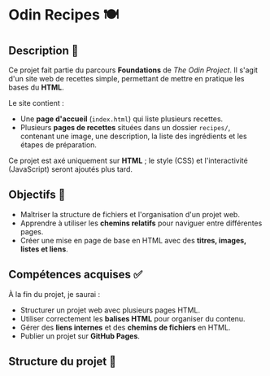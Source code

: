 # Odin Recipes 🍽️

## Description 📌
Ce projet fait partie du parcours **Foundations** de _The Odin Project_. Il s'agit d'un site web de recettes simple, permettant de mettre en pratique les bases du **HTML**.  

Le site contient :
- Une **page d'accueil** (`index.html`) qui liste plusieurs recettes.
- Plusieurs **pages de recettes** situées dans un dossier `recipes/`, contenant une image, une description, la liste des ingrédients et les étapes de préparation.

Ce projet est axé uniquement sur **HTML** ; le style (CSS) et l'interactivité (JavaScript) seront ajoutés plus tard.

## Objectifs 🎯
- Maîtriser la structure de fichiers et l'organisation d'un projet web.
- Apprendre à utiliser les **chemins relatifs** pour naviguer entre différentes pages.
- Créer une mise en page de base en HTML avec des **titres, images, listes et liens**.

## Compétences acquises ✅
À la fin du projet, je saurai :
- Structurer un projet web avec plusieurs pages HTML.
- Utiliser correctement les **balises HTML** pour organiser du contenu.
- Gérer des **liens internes** et des **chemins de fichiers** en HTML.
- Publier un projet sur **GitHub Pages**.

## Structure du projet 📂
